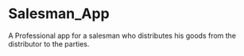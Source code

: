 # Salesman_App
A Professional app for a salesman who distributes his goods from the distributor to the parties.
